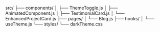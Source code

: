 src/
├── components/
│   ├── ThemeToggle.js
│   ├── AnimatedComponent.js
│   ├── TestimonialCard.js
│   └── EnhancedProjectCard.js
├── pages/
│   └── Blog.js
├── hooks/
│   └── useTheme.js
└── styles/
    └── darkTheme.css
